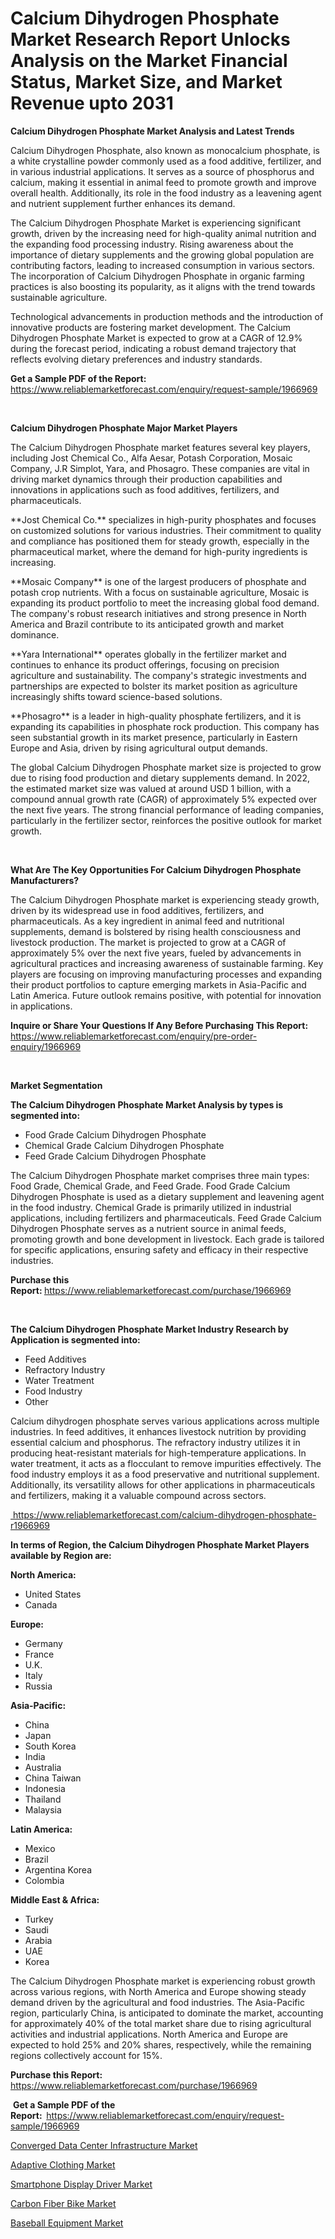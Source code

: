 <p><h1>Calcium Dihydrogen Phosphate Market Research Report Unlocks Analysis on the Market Financial Status, Market Size, and Market Revenue upto 2031</h1></p><p><strong>Calcium Dihydrogen Phosphate Market Analysis and Latest Trends</strong></p>
<p><p>Calcium Dihydrogen Phosphate, also known as monocalcium phosphate, is a white crystalline powder commonly used as a food additive, fertilizer, and in various industrial applications. It serves as a source of phosphorus and calcium, making it essential in animal feed to promote growth and improve overall health. Additionally, its role in the food industry as a leavening agent and nutrient supplement further enhances its demand.</p><p>The Calcium Dihydrogen Phosphate Market is experiencing significant growth, driven by the increasing need for high-quality animal nutrition and the expanding food processing industry. Rising awareness about the importance of dietary supplements and the growing global population are contributing factors, leading to increased consumption in various sectors. The incorporation of Calcium Dihydrogen Phosphate in organic farming practices is also boosting its popularity, as it aligns with the trend towards sustainable agriculture.</p><p>Technological advancements in production methods and the introduction of innovative products are fostering market development. The Calcium Dihydrogen Phosphate Market is expected to grow at a CAGR of 12.9% during the forecast period, indicating a robust demand trajectory that reflects evolving dietary preferences and industry standards.</p></p>
<p><strong>Get a Sample PDF of the Report:&nbsp;</strong> <a href="https://www.reliablemarketforecast.com/enquiry/request-sample/1966969?utm_campaign=1102&utm_medium=2&utm_source=Github&utm_content=ia&utm_term=15112024&utm_id=calcium-dihydrogen-phosphate">https://www.reliablemarketforecast.com/enquiry/request-sample/1966969</a></p>
<p>&nbsp;</p>
<p><strong>Calcium Dihydrogen Phosphate Major Market Players</strong></p>
<p><p>The Calcium Dihydrogen Phosphate market features several key players, including Jost Chemical Co., Alfa Aesar, Potash Corporation, Mosaic Company, J.R Simplot, Yara, and Phosagro. These companies are vital in driving market dynamics through their production capabilities and innovations in applications such as food additives, fertilizers, and pharmaceuticals.</p><p>**Jost Chemical Co.** specializes in high-purity phosphates and focuses on customized solutions for various industries. Their commitment to quality and compliance has positioned them for steady growth, especially in the pharmaceutical market, where the demand for high-purity ingredients is increasing.</p><p>**Mosaic Company** is one of the largest producers of phosphate and potash crop nutrients. With a focus on sustainable agriculture, Mosaic is expanding its product portfolio to meet the increasing global food demand. The company's robust research initiatives and strong presence in North America and Brazil contribute to its anticipated growth and market dominance.</p><p>**Yara International** operates globally in the fertilizer market and continues to enhance its product offerings, focusing on precision agriculture and sustainability. The company's strategic investments and partnerships are expected to bolster its market position as agriculture increasingly shifts toward science-based solutions.</p><p>**Phosagro** is a leader in high-quality phosphate fertilizers, and it is expanding its capabilities in phosphate rock production. This company has seen substantial growth in its market presence, particularly in Eastern Europe and Asia, driven by rising agricultural output demands.</p><p>The global Calcium Dihydrogen Phosphate market size is projected to grow due to rising food production and dietary supplements demand. In 2022, the estimated market size was valued at around USD 1 billion, with a compound annual growth rate (CAGR) of approximately 5% expected over the next five years. The strong financial performance of leading companies, particularly in the fertilizer sector, reinforces the positive outlook for market growth.</p></p>
<p>&nbsp;</p>
<p><strong>What Are The Key Opportunities For Calcium Dihydrogen Phosphate Manufacturers?</strong></p>
<p><p>The Calcium Dihydrogen Phosphate market is experiencing steady growth, driven by its widespread use in food additives, fertilizers, and pharmaceuticals. As a key ingredient in animal feed and nutritional supplements, demand is bolstered by rising health consciousness and livestock production. The market is projected to grow at a CAGR of approximately 5% over the next five years, fueled by advancements in agricultural practices and increasing awareness of sustainable farming. Key players are focusing on improving manufacturing processes and expanding their product portfolios to capture emerging markets in Asia-Pacific and Latin America. Future outlook remains positive, with potential for innovation in applications.</p></p>
<p><strong>Inquire or Share Your Questions If Any Before Purchasing This Report:</strong> <a href="https://www.reliablemarketforecast.com/enquiry/pre-order-enquiry/1966969?utm_campaign=1102&utm_medium=2&utm_source=Github&utm_content=ia&utm_term=15112024&utm_id=calcium-dihydrogen-phosphate">https://www.reliablemarketforecast.com/enquiry/pre-order-enquiry/1966969</a></p>
<p>&nbsp;</p>
<p><strong>Market Segmentation</strong></p>
<p><strong>The Calcium Dihydrogen Phosphate Market Analysis by types is segmented into:</strong></p>
<p><ul><li>Food Grade Calcium Dihydrogen Phosphate</li><li>Chemical Grade Calcium Dihydrogen Phosphate</li><li>Feed Grade Calcium Dihydrogen Phosphate</li></ul></p>
<p><p>The Calcium Dihydrogen Phosphate market comprises three main types: Food Grade, Chemical Grade, and Feed Grade. Food Grade Calcium Dihydrogen Phosphate is used as a dietary supplement and leavening agent in the food industry. Chemical Grade is primarily utilized in industrial applications, including fertilizers and pharmaceuticals. Feed Grade Calcium Dihydrogen Phosphate serves as a nutrient source in animal feeds, promoting growth and bone development in livestock. Each grade is tailored for specific applications, ensuring safety and efficacy in their respective industries.</p></p>
<p><strong>Purchase this Report:&nbsp;</strong><a href="https://www.reliablemarketforecast.com/purchase/1966969?utm_campaign=1102&utm_medium=2&utm_source=Github&utm_content=ia&utm_term=15112024&utm_id=calcium-dihydrogen-phosphate">https://www.reliablemarketforecast.com/purchase/1966969</a></p>
<p>&nbsp;</p>
<p><strong>The Calcium Dihydrogen Phosphate Market Industry Research by Application is segmented into:</strong></p>
<p><ul><li>Feed Additives</li><li>Refractory Industry</li><li>Water Treatment</li><li>Food Industry</li><li>Other</li></ul></p>
<p><p>Calcium dihydrogen phosphate serves various applications across multiple industries. In feed additives, it enhances livestock nutrition by providing essential calcium and phosphorus. The refractory industry utilizes it in producing heat-resistant materials for high-temperature applications. In water treatment, it acts as a flocculant to remove impurities effectively. The food industry employs it as a food preservative and nutritional supplement. Additionally, its versatility allows for other applications in pharmaceuticals and fertilizers, making it a valuable compound across sectors.</p></p>
<p><a href="https://www.reliablemarketforecast.com/calcium-dihydrogen-phosphate-r1966969?utm_campaign=1102&utm_medium=2&utm_source=Github&utm_content=ia&utm_term=15112024&utm_id=calcium-dihydrogen-phosphate">&nbsp;https://www.reliablemarketforecast.com/calcium-dihydrogen-phosphate-r1966969</a></p>
<p><strong>In terms of Region, the Calcium Dihydrogen Phosphate Market Players available by Region are:</strong></p>
<p>
    <p> <strong> North America: </strong>
        <ul>
            <li>United States</li>
            <li>Canada</li>
        </ul>
        </p> 
    <p> <strong> Europe: </strong>
        <ul>
            <li>Germany</li>
            <li>France</li>
            <li>U.K.</li>
            <li>Italy</li>
            <li>Russia</li>
        </ul>
        </p> 
    <p> <strong> Asia-Pacific: </strong>
        <ul>
            <li>China</li>
            <li>Japan</li>
            <li>South Korea</li>
            <li>India</li>
            <li>Australia</li>
            <li>China Taiwan</li>
            <li>Indonesia</li>
            <li>Thailand</li>
            <li>Malaysia</li>
        </ul>
        </p> 
    <p> <strong> Latin America: </strong>
        <ul>
            <li>Mexico</li>
            <li>Brazil</li>
            <li>Argentina Korea</li>
            <li>Colombia</li>
        </ul>
        </p> 
    <p> <strong> Middle East & Africa: </strong>
        <ul>
            <li>Turkey</li>
            <li>Saudi</li>
            <li>Arabia</li>
            <li>UAE</li>
            <li>Korea</li>
        </ul>
    </p>
    </p>
<p><p>The Calcium Dihydrogen Phosphate market is experiencing robust growth across various regions, with North America and Europe showing steady demand driven by the agricultural and food industries. The Asia-Pacific region, particularly China, is anticipated to dominate the market, accounting for approximately 40% of the total market share due to rising agricultural activities and industrial applications. North America and Europe are expected to hold 25% and 20% shares, respectively, while the remaining regions collectively account for 15%.</p></p>
<p><strong>Purchase this Report: </strong><a href="https://www.reliablemarketforecast.com/purchase/1966969?utm_campaign=1102&utm_medium=2&utm_source=Github&utm_content=ia&utm_term=15112024&utm_id=calcium-dihydrogen-phosphate">https://www.reliablemarketforecast.com/purchase/1966969</a></p>
<p>&nbsp;<strong>Get a Sample PDF of the Report:&nbsp;&nbsp;</strong><a href="https://www.reliablemarketforecast.com/enquiry/request-sample/1966969?utm_campaign=1102&utm_medium=2&utm_source=Github&utm_content=ia&utm_term=15112024&utm_id=calcium-dihydrogen-phosphate">https://www.reliablemarketforecast.com/enquiry/request-sample/1966969</a></p>
<p><strong></strong></p>
<p><p><a href="https://issuu.com/reportprime-2/docs/converged-data-center-infrastructur_8ff3975ba5c490?utm_campaign=1102&utm_medium=2&utm_source=Github&utm_content=ia&utm_term=15112024&utm_id=calcium-dihydrogen-phosphate">Converged Data Center Infrastructure Market</a></p><p><a href="https://www.linkedin.com/pulse/adaptive-clothing-market-segmentation-geographical-regions-forcast-rk9uc?utm_campaign=1102&utm_medium=2&utm_source=Github&utm_content=ia&utm_term=15112024&utm_id=calcium-dihydrogen-phosphate">Adaptive Clothing Market</a></p><p><a href="https://issuu.com/reportprime-2/docs/smartphone-display-driver-market-si_3315a9b111f51f?utm_campaign=1102&utm_medium=2&utm_source=Github&utm_content=ia&utm_term=15112024&utm_id=calcium-dihydrogen-phosphate">Smartphone Display Driver Market</a></p><p><a href="https://www.linkedin.com/pulse/carbon-fiber-bike-market-trends-detailed-study-its-segmentation-kaooc?utm_campaign=1102&utm_medium=2&utm_source=Github&utm_content=ia&utm_term=15112024&utm_id=calcium-dihydrogen-phosphate">Carbon Fiber Bike Market</a></p><p><a href="https://www.linkedin.com/pulse/baseball-equipment-market-evolution-key-trends-regional-dynamics-qznec?utm_campaign=1102&utm_medium=2&utm_source=Github&utm_content=ia&utm_term=15112024&utm_id=calcium-dihydrogen-phosphate">Baseball Equipment Market</a></p></p>